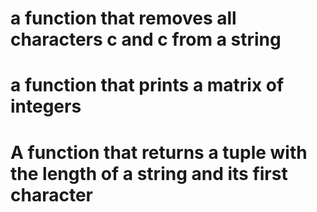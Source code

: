 # a function that removes all characters c and c from a string
# a function that prints a matrix of integers
# A function that returns a tuple with the length of a string and its first character

